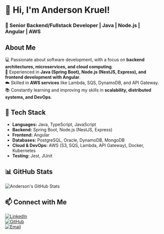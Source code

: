 # 👋 Hi, I'm Anderson Kruel!
### 🚀 Senior Backend/Fullstack Developer | Java | Node.js | Angular | AWS

## About Me

💻 Passionate about software development, with a focus on **backend architectures, microservices, and cloud computing**.  
🚀 Experienced in **Java (Spring Boot), Node.js (NestJS, Express), and frontend development with Angular**.  
☁️ Skilled in **AWS services** like Lambda, SQS, DynamoDB, and API Gateway.  
📚 Constantly learning and improving my skills in **scalability, distributed systems, and DevOps**.  

## 🔧 Tech Stack

- **Languages:** Java, TypeScript, JavaScript  
- **Backend:** Spring Boot, Node.js (NestJS, Express)  
- **Frontend:** Angular  
- **Databases:** PostgreSQL, Oracle, DynamoDB, MongoDB  
- **Cloud & DevOps:** AWS (S3, SQS, Lambda, API Gateway), Docker, Kubernetes  
- **Testing:** Jest, JUnit  

## 📊 GitHub Stats

![Anderson's GitHub Stats](https://github-readme-stats.vercel.app/api?username=akruel&show_icons=true&theme=radical)

## 📫 Connect with Me  

[![LinkedIn](https://img.shields.io/badge/LinkedIn-blue?logo=linkedin)](https://www.linkedin.com/in/anderson-kruel/)  
[![GitHub](https://img.shields.io/badge/GitHub-black?logo=github)](https://github.com/akruel)  
[![Email](https://img.shields.io/badge/Email-red?logo=gmail)](mailto:anderson.kruel@gmail.com)  
